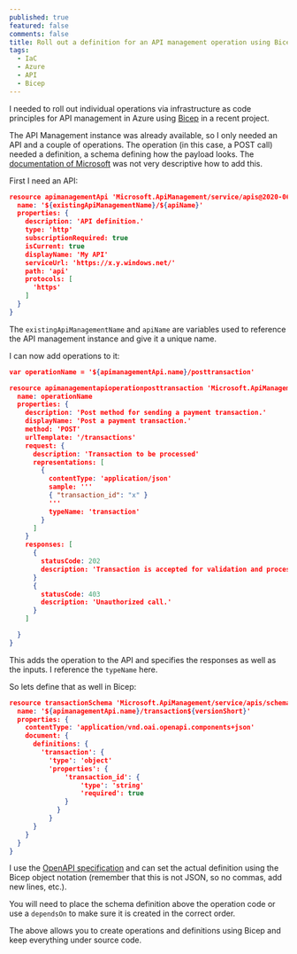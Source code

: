 ```yaml
---
published: true
featured: false
comments: false
title: Roll out a definition for an API management operation using Bicep
tags:
  - IaC
  - Azure
  - API
  - Bicep
---
```

I needed to roll out individual operations via infrastructure as code principles for API management in Azure using [Bicep](https://github.com/Azure/bicep) in a recent project. 

The API Management instance was already available, so I only needed an API and a couple of operations. The operation (in this case, a POST call) needed a definition, a schema defining how the payload looks. The [documentation of Microsoft](https://docs.microsoft.com/en-us/azure/templates/microsoft.apimanagement/2019-01-01/service/apis/schemas?tabs=bicep) was not very descriptive how to add this.

First I need an API:

```json
resource apimanagementApi 'Microsoft.ApiManagement/service/apis@2020-06-01-preview' = {
  name: '${existingApiManagementName}/${apiName}'
  properties: {
    description: 'API definition.'
    type: 'http'   
    subscriptionRequired: true
    isCurrent: true
    displayName: 'My API'
    serviceUrl: 'https://x.y.windows.net/'
    path: 'api'
    protocols: [
      'https'
    ]
  }
}
```

The `existingApiManagementName` and `apiName` are variables used to reference the API management instance and give it a unique name.

I can now add operations to it:

```json
var operationName = '${apimanagementApi.name}/posttransaction'

resource apimanagementapioperationposttransaction 'Microsoft.ApiManagement/service/apis/operations@2020-06-01-preview' = {
  name: operationName
  properties: {
    description: 'Post method for sending a payment transaction.'
    displayName: 'Post a payment transaction.'
    method: 'POST' 
    urlTemplate: '/transactions'
    request: {
      description: 'Transaction to be processed'     
      representations: [
        {
          contentType: 'application/json'
          sample: '''
          { "transaction_id": "x" }
          '''        
          typeName: 'transaction'
        }
      ]
    }
    responses: [
      {
        statusCode: 202
        description: 'Transaction is accepted for validation and processing.'
      }
      {
        statusCode: 403
        description: 'Unauthorized call.'
      }
    ]

  }
}
```

This adds the operation to the API and specifies the responses as well as the inputs. I reference the `typeName` here.

So lets define that as well in Bicep:

```json
resource transactionSchema 'Microsoft.ApiManagement/service/apis/schemas@2020-06-01-preview' = {
  name: '${apimanagementApi.name}/transaction${versionShort}'
  properties: {
    contentType: 'application/vnd.oai.openapi.components+json'
    document: {     
      definitions: {
        'transaction': {
          'type': 'object'
          'properties': {
              'transaction_id': {
                  'type': 'string'
                  'required': true
              }
            }
          }
      }
    }
  }
}

```

I use the [OpenAPI specification](https://swagger.io/docs/specification/data-models/) and can set the actual definition using the Bicep object notation (remember that this is not JSON, so no commas, add new lines, etc.). 

You will need to place the schema definition above the operation code or use a `dependsOn` to make sure it is created in the correct order.

The above allows you to create operations and definitions using Bicep and keep everything under source code.


